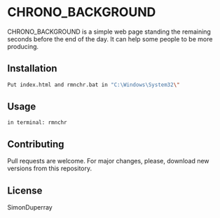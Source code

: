 # CHRONO_BACKGROUND
CHRONO_BACKGROUND is a simple web page standing the remaining seconds before the end of the day. It can help some people to be more producing.
## Installation
```bash
Put index.html and rmnchr.bat in "C:\Windows\System32\"
```

## Usage
```text
in terminal: rmnchr
```

## Contributing
Pull requests are welcome. For major changes, please, download new versions from this repository.

## License
SimonDuperray
